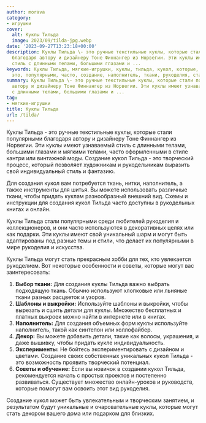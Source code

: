 ```yaml
---
author: morava
category:
- игрушки
cover:
  alt: Куклы Тильда
  image: 2023/09/tilda-jpg.webp
date: '2023-09-27T13:23:18+00:00'
description: Куклы Тильда \- это ручные текстильные куклы, которые стали популярными
  благодаря автору и дизайнеру Тоне Финнангер из Норвегии. Эти куклы имеют узнаваемый
  стиль с длинными телами, большими глазами и ...
keywords: Куклы Тильда, мягкие-игрушки, куклы, тильда, кукол, которые, создания, могут,
  это, популярными, часто, создание, наполнитель, ткани, рукоделия, стали, имеют
summary: Куклы Тильда \- это ручные текстильные куклы, которые стали популярными благодаря
  автору и дизайнеру Тоне Финнангер из Норвегии. Эти куклы имеют узнаваемый стиль
  с длинными телами, большими глазами и ...
tag:
- мягкие-игрушки
title: Куклы Тильда
url: /tilda/
---
```


Куклы Тильда \- это ручные текстильные куклы, которые стали популярными благодаря автору и дизайнеру Тоне Финнангер из Норвегии. Эти куклы имеют узнаваемый стиль с длинными телами, большими глазами и мягкими телами, часто оформленными в стиле кантри или винтажной моды. Создание кукол Тильда \- это творческий процесс, который позволяет художникам и рукодельникам выразить свой индивидуальный стиль и фантазию.

Для создания кукол вам потребуется ткань, нитки, наполнитель, а также инструменты для шитья. Вы можете использовать различные ткани, чтобы придать куклам разнообразный внешний вид. Схемы и инструкции для создания кукол Тильда часто доступны в рукодельных книгах и онлайн.

Куклы Тильда стали популярными среди любителей рукоделия и коллекционеров, и они часто используются в декоративных целях или как подарки. Эти куклы имеют свой уникальный шарм и могут быть адаптированы под разные темы и стили, что делает их популярными в мире рукоделия и искусства.

Куклы Тильда могут стать прекрасным хобби для тех, кто увлекается рукоделием. Вот некоторые особенности и советы, которые могут вас заинтересовать:

1. **Выбор ткани:** Для создания куклы Тильда важно выбрать подходящую ткань. Обычно используют хлопковые или льняные ткани разных расцветок и узоров.
1. **Шаблоны и выкройки:** Используйте шаблоны и выкройки, чтобы вырезать и сшить детали для куклы. Множество бесплатных и платных выкроек можно найти в интернете или в книгах.
1. **Наполнитель:** Для создания объемных форм куклы используйте наполнитель, такой как синтепон или холлофайбер.
1. **Декор:** Вы можете добавить детали, такие как волосы, украшения, и даже вышивку, чтобы придать кукле индивидуальность.
1. **Эксперименты:** Не бойтесь экспериментировать с дизайном и цветами. Создание своих собственных уникальных кукол Тильда \- это возможность проявить творческий потенциал.
1. **Советы и обучение:** Если вы новичок в создании кукол Тильда, рекомендуется начать с простых проектов и постепенно развиваться. Существует множество онлайн-уроков и руководств, которые помогут вам освоить этот вид рукоделия.

Создание кукол может быть увлекательным и творческим занятием, и результатом будут уникальные и очаровательные куклы, которые могут стать декором вашего дома или подарком для близких.